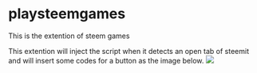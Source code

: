 # playsteemgames
This is the extention of steem games

This extention will inject the script when it detects an open tab of steemit
and will insert some codes for a button as the image below.
![](https://steemitimages.com/DQmNqf4i6wLCSpZiJohwYQ4ne6pFDLgSKsHXq9vvMqxHHBg/image.png)
